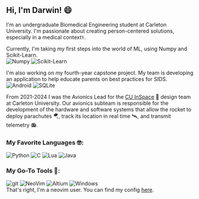 ## Hi, I'm Darwin! 😄

I'm an undergraduate Biomedical Engineering student at Carleton University. I'm passionate about creating person-centered solutions, especially in a medical context⚕️.

Currently, I'm taking my first steps into the world of ML, using Numpy and Scikit-Learn.
<br> <img alt="Numpy" src="https://img.shields.io/badge/numpy-%23013243.svg?style=for-the-badge&logo=numpy&logoColor=white"/> <img alt="Scikit-Learn" src="https://img.shields.io/badge/scikit--learn-%23F7931E.svg?style=for-the-badge&logo=scikit-learn&logoColor=white"/>

I'm also working on my fourth-year capstone project. My team is developing an application to help educate parents on best practices for SIDS.
<br> <img alt="Android" src="https://img.shields.io/badge/Android-3DDC84?style=for-the-badge&logo=android&logoColor=white"/> <img alt="SQLite" src="https://img.shields.io/badge/sqlite-%2307405e.svg?style=for-the-badge&logo=sqlite&logoColor=white"/>

From 2021-2024 I was the Avionics Lead for the [CU InSpace](https://github.com/CarletonURocketry) 🚀 design team at Carleton University. Our avionics subteam is responsible for the development of the hardware and software systems that allow the rocket to deploy parachutes 🪂, track its location in real time 🛰️, and transmit telemetry 📻.

<!--Languages-->
### My Favorite Languages 🤓:

<img alt="Python" src="https://img.shields.io/badge/-Python-ffbc03?&logo=Python&style=for-the-badge" /> <img alt="C" src="https://img.shields.io/badge/C-00599C?&logo=c&style=for-the-badge" /> <img alt="Lua" src="https://img.shields.io/badge/lua-%232C2D72.svg?style=for-the-badge&logo=lua&logoColor=white" /> <img alt="Java" src="https://img.shields.io/badge/Java-f7df1e?style=for-the-badge&logo=openjdk&logoColor=black">

<!--Frameworks-->



<!--Tools-->
### My Go-To Tools 🔧:

<img alt="git" src="https://img.shields.io/badge/-Git-F05032?&style=for-the-badge&logo=git&logoColor=white" /> <img alt="NeoVim" src="https://img.shields.io/badge/NeoVim-%2357A143.svg?&style=for-the-badge&logo=neovim&logoColor=white">  <img alt="Altium" src="https://img.shields.io/badge/altium%20designer-A5915F?style=for-the-badge&logo=altium%20designer&logoColor=white" /> <img alt="Windows" src="https://img.shields.io/badge/Windows-0078D6?style=for-the-badge&logo=windows&logoColor=white"> 
<br />
That's right, I'm a neovim user. You can find my config [here](https://github.com/darwinkjull/nvim).

<!--OS-->

<!--
**darwinkjull/darwinkjull** is a ✨ _special_ ✨ repository because its `README.md` (this file) appears on your GitHub profile.

Here are some ideas to get you started:

- 🔭 I’m currently working on ...
- 🌱 I’m currently learning ...
- 👯 I’m looking to collaborate on ...
- 🤔 I’m looking for help with ...
- 💬 Ask me about ...
- 📫 How to reach me: ...
- 😄 Pronouns: ...
- ⚡ Fun fact: ...
-->
